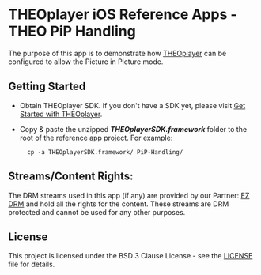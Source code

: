 # THEOplayer iOS Reference Apps - THEO PiP Handling

The purpose of this app is to demonstrate how [THEOplayer] can be configured to allow the Picture in Picture mode.

## Getting Started

* Obtain THEOplayer SDK. If you don't have a SDK yet, please visit [Get Started with THEOplayer].
* Copy & paste the unzipped **_THEOplayerSDK.framework_** folder to the root of the reference app project. For example:

        cp -a THEOplayerSDK.framework/ PiP-Handling/

## Streams/Content Rights:

The DRM streams used in this app (if any) are provided by our Partner: [EZ DRM] and hold all the rights for the content. These streams are DRM protected and cannot be used for any other purposes.

## License

This project is licensed under the BSD 3 Clause License - see the [LICENSE] file for details.

[//]: # (Links reference)
[THEOplayer]: https://www.theoplayer.com
[Get Started with THEOplayer]: https://www.theoplayer.com/licensing
[EZ DRM]: https://www.ezdrm.com/

[//]: # (Project files reference)
[LICENSE]: ./LICENSE
